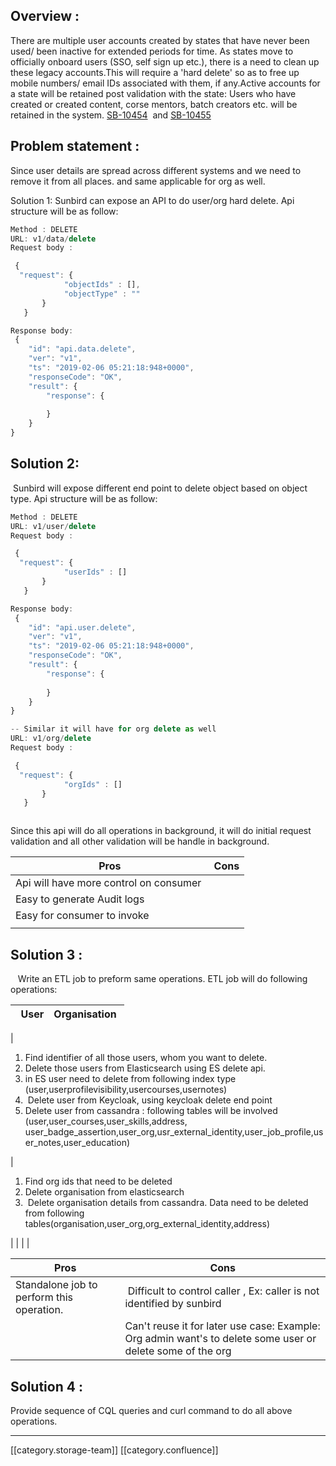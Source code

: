 
## Overview :
There are multiple user accounts created by states that have never been used/ been inactive for extended periods for time. As states move to officially onboard users (SSO, self sign up etc.), there is a need to clean up these legacy accounts.This will require a 'hard delete' so as to free up mobile numbers/ email IDs associated with them, if any.Active accounts for a state will be retained post validation with the state: Users who have created or created content, corse mentors, batch creators etc. will be retained in the system. [SB-10454](https://project-sunbird.atlassian.net/browse/SB-10454)  and [SB-10455](https://project-sunbird.atlassian.net/browse/SB-10455)


## Problem statement :
Since user details are spread across different systems and we need to remove it from all places. and same applicable for org as well.

Solution 1: Sunbird can expose an API to do user/org hard delete. Api structure will be as follow:


```js
Method : DELETE
URL: v1/data/delete
Request body :

 {
  "request": {
            "objectIds" : [],
            "objectType" : ""    
       }
   }

Response body: 
 {
    "id": "api.data.delete",
    "ver": "v1",
    "ts": "2019-02-06 05:21:18:948+0000",
    "responseCode": "OK",
    "result": {
        "response": {
            
        }
    }
}

```



## Solution 2:
 Sunbird will expose different end point to delete object based on object type. Api structure will be as follow:


```js
Method : DELETE
URL: v1/user/delete
Request body :

 {
  "request": {
            "userIds" : []  
       }
   }

Response body: 
 {
    "id": "api.user.delete",
    "ver": "v1",
    "ts": "2019-02-06 05:21:18:948+0000",
    "responseCode": "OK",
    "result": {
        "response": {
            
        }
    }
}

-- Similar it will have for org delete as well
URL: v1/org/delete
Request body :

 {
  "request": {
            "orgIds" : []  
       }
   }



```






Since this api will do all operations in background, it will do initial request validation and all other validation will be handle in background.



| Pros | Cons | 
|  --- |  --- | 
| Api will have more control on consumer  |  | 
| Easy to generate Audit logs |  | 
| Easy for consumer to invoke  |  | 
|  |  | 




## Solution 3 :
   Write an ETL job to preform same operations. ETL job will do following operations:





|   User | Organisation  | 
|  --- |  --- | 
| 
1. Find identifier of all those users, whom you want to delete.
1. Delete those users from Elasticsearch using ES delete api. 
1. in ES user need to delete from following index type (user,userprofilevisibility,usercourses,usernotes)
1.  Delete user from Keycloak, using keycloak delete end point
1. Delete user from cassandra : following tables will be involved (user,user_courses,user_skills,address, user_badge_assertion,user_org,usr_external_identity,user_job_profile,user_notes,user_education) 

 | 
1. Find org ids that need to be deleted
1. Delete organisation from elasticsearch
1.  Delete organisation details from cassandra. Data need to be deleted from following tables(organisation,user_org,org_external_identity,address)

 | 
|  |  | 





| Pros | Cons | 
|  --- |  --- | 
| Standalone job to perform this operation. |  Difficult to control caller , Ex: caller is not identified by sunbird | 
|  | Can't reuse it for later use case: Example: Org admin want's to delete some user or delete some of the org | 




## Solution 4 :
Provide sequence of CQL queries and curl command to do all above operations.





*****

[[category.storage-team]] 
[[category.confluence]] 
